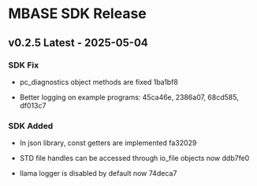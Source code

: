 # MBASE SDK Release

## v0.2.5 Latest - 2025-05-04

### SDK Fix

- pc_diagnostics object methods are fixed 1ba1bf8

- Better logging on example programs: 45ca46e, 2386a07, 68cd585, df013c7

### SDK Added

- In json library, const getters are implemented fa32029

- STD file handles can be accessed through io_file objects now ddb7fe0

- llama logger is disabled by default now 74deca7